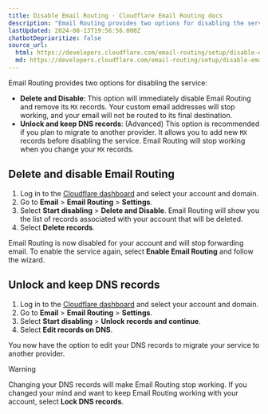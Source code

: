 ```yaml
---
title: Disable Email Routing · Cloudflare Email Routing docs
description: "Email Routing provides two options for disabling the service:"
lastUpdated: 2024-08-13T19:56:56.000Z
chatbotDeprioritize: false
source_url:
  html: https://developers.cloudflare.com/email-routing/setup/disable-email-routing/
  md: https://developers.cloudflare.com/email-routing/setup/disable-email-routing/index.md
---
```


Email Routing provides two options for disabling the service:

* **Delete and Disable**: This option will immediately disable Email Routing and remove its `MX` records. Your custom email addresses will stop working, and your email will not be routed to its final destination.
* **Unlock and keep DNS records**: (Advanced) This option is recommended if you plan to migrate to another provider. It allows you to add new `MX` records before disabling the service. Email Routing will stop working when you change your `MX` records.

## Delete and disable Email Routing

1. Log in to the [Cloudflare dashboard](https://dash.cloudflare.com/) and select your account and domain.
2. Go to **Email** > **Email Routing** > **Settings**.
3. Select **Start disabling** > **Delete and Disable**. Email Routing will show you the list of records associated with your account that will be deleted.
4. Select **Delete records**.

Email Routing is now disabled for your account and will stop forwarding email. To enable the service again, select **Enable Email Routing** and follow the wizard.

## Unlock and keep DNS records

1. Log in to the [Cloudflare dashboard](https://dash.cloudflare.com/) and select your account and domain.
2. Go to **Email** > **Email Routing** > **Settings**.
3. Select **Start disabling** > **Unlock records and continue**.
4. Select **Edit records on DNS**.

You now have the option to edit your DNS records to migrate your service to another provider.

Warning

Changing your DNS records will make Email Routing stop working. If you changed your mind and want to keep Email Routing working with your account, select **Lock DNS records**.
